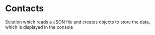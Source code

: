 # Contacts
Solution which reads a JSON file and creates objects to store the data, which is displayed in the console

